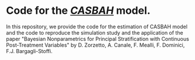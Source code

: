 # Code for the <a href=https://rb.gy/0n5tha>_CASBAH_</a> model.

In this repository, we provide the code for the estimation of CASBAH model and the code to reproduce the simulation study and the application of the paper "Bayesian Nonparametrics for Principal Stratification with Continuous Post-Treatment Variables" by D. Zorzetto,  A. Canale, F. Mealli, F. Dominici, F.J. Bargagli-Stoffi. 

